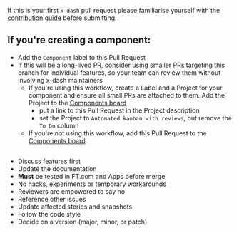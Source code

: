 If this is your first `x-dash` pull request please familiarise yourself with the [contribution guide](https://github.com/Financial-Times/x-dash/blob/HEAD/contribution.md) before submitting.

## If you're creating a component:

- Add the `Component` label to this Pull Request
- If this will be a long-lived PR, consider using smaller PRs targeting this branch for individual features, so your team can review them without involving x-dash maintainers
  - If you're using this workflow, create a Label and a Project for your component and ensure all small PRs are attached to them. Add the Project to the [Components board](https://github.com/Financial-Times/x-dash/projects/4)
    - put a link to this Pull Request in the Project description
    - set the Project to `Automated kanban with reviews`, but remove the `To Do` column
  - If you're not using this workflow, add this Pull Request to the [Components board](https://github.com/Financial-Times/x-dash/projects/4).

## 

- Discuss features first
- Update the documentation
- **Must** be tested in FT.com and Apps before merge
- No hacks, experiments or temporary workarounds
- Reviewers are empowered to say no
- Reference other issues
- Update affected stories and snapshots
- Follow the code style
- Decide on a version (major, minor, or patch)
